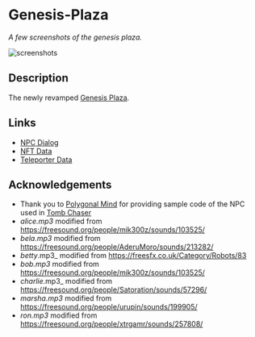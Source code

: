 # Genesis-Plaza

_A few screenshots of the genesis plaza._

![screenshots](https://github.com/decentraland-scenes/Genesis-Plaza/blob/master/screenshots/genesis-plaza-final.jpg)

## Description
The newly revamped [Genesis Plaza](https://play.decentraland.org/).

## Links
- [NPC Dialog](https://docs.google.com/spreadsheets/d/1cpD_T0jgLFA0zrU5izp5y60Q2nof2ok-Eof1mbTBfgE/edit?usp=sharing) 
- [NFT Data](https://docs.google.com/spreadsheets/d/157IMZB91LFsBRnEofxlBO0nqjDAWLITOFLWnA414Pck/edit?usp=sharing)
- [Teleporter Data](https://docs.google.com/spreadsheets/d/1Hhv_B8lq9hDAmONi9iqcBRZXN2TIoaNx6SKs71Cfqj8/edit?usp=sharing)

## Acknowledgements
- Thank you to [Polygonal Mind](https://www.polygonalmind.com/) for providing sample code of the NPC used in [Tomb Chaser](https://play.decentraland.org/?position=12,46) 
- _alice.mp3_ modified from https://freesound.org/people/mik300z/sounds/103525/
- _bela.mp3_ modified from https://freesound.org/people/AderuMoro/sounds/213282/
- _betty_.mp3_ modified from https://freesfx.co.uk/Category/Robots/83
- _bob.mp3_ modified from https://freesound.org/people/mik300z/sounds/103525/ 
- _charlie_.mp3_ modified from https://freesound.org/people/Satoration/sounds/57296/ 
- _marsha.mp3_ modified from https://freesound.org/people/urupin/sounds/199905/
- _ron.mp3_ modified from https://freesound.org/people/xtrgamr/sounds/257808/
